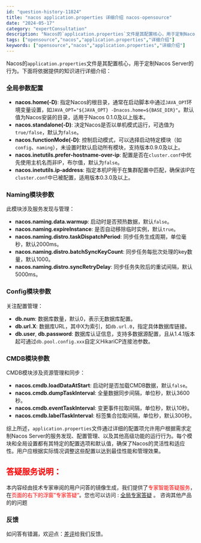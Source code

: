 ```yaml
---
id: "question-history-11824"
title: "nacos application.properties 详细介绍 nacos-opensource"
date: "2024-05-17"
category: "expertConsultation"
description: "Nacos的`application.properties`文件是其配置核心，用于定制Nacos Server的行为。下面将依据提供的知识进行详细介绍：### 全局参数配置- **nacos.home(-D)**: 指定Nacos的根目录，通常在启动脚本中通过`JAVA_OPT`环境变量设置，如`J"
tags: ["opensource","nacos","application.properties","详细介绍"]
keywords: ["opensource","nacos","application.properties","详细介绍"]
---
```


Nacos的`application.properties`文件是其配置核心，用于定制Nacos Server的行为。下面将依据提供的知识进行详细介绍：

### 全局参数配置
- **nacos.home(-D)**: 指定Nacos的根目录，通常在启动脚本中通过`JAVA_OPT`环境变量设置，如`JAVA_OPT="${JAVA_OPT} -Dnacos.home=${BASE_DIR}"`。默认值为Nacos安装的目录，适用于Nacos 0.1.0及以上版本。
- **nacos.standalone(-D)**: 决定Nacos是否以单机模式运行，可选值为`true/false`，默认为`false`。
- **nacos.functionMode(-D)**: 控制启动模式，可以选择启动特定模块（如`config`、`naming`），未设置时默认启动所有模块，支持版本0.9.0及以上。
- **nacos.inetutils.prefer-hostname-over-ip**: 配置是否在`cluster.conf`中优先使用主机名而非IP，布尔值，默认为`false`。
- **nacos.inetutils.ip-address**: 指定本机IP用于在集群配置中匹配，确保该IP在`cluster.conf`中已被配置，适用版本0.3.0及以上。

### Naming模块参数
此模块涉及服务发现与管理：
- **nacos.naming.data.warmup**: 启动时是否预热数据，默认`false`。
- **nacos.naming.expireInstance**: 是否自动移除临时实例，默认`true`。
- **nacos.naming.distro.taskDispatchPeriod**: 同步任务生成周期，单位毫秒，默认2000ms。
- **nacos.naming.distro.batchSyncKeyCount**: 同步任务每批次处理的key数量，默认1000。
- **nacos.naming.distro.syncRetryDelay**: 同步任务失败后的重试间隔，默认5000ms。

### Config模块参数
关注配置管理：
- **db.num**: 数据库数量，默认0，表示无数据库配置。
- **db.url.X**: 数据库URL，其中X为索引，如`db.url.0`，指定具体数据库链接。
- **db.user**, **db.password**: 数据库认证信息，支持多数据源配置，且从1.4.1版本起可通过`db.pool.config.xxx`自定义HikariCP连接池参数。

### CMDB模块参数
CMDB模块涉及资源管理和同步：
- **nacos.cmdb.loadDataAtStart**: 启动时是否加载CMDB数据，默认`false`。
- **nacos.cmdb.dumpTaskInterval**: 全量数据同步间隔，单位秒，默认3600秒。
- **nacos.cmdb.eventTaskInterval**: 变更事件拉取间隔，单位秒，默认10秒。
- **nacos.cmdb.labelTaskInterval**: 标签集合拉取间隔，单位秒，默认300秒。

综上所述，`application.properties`文件通过详细的配置项允许用户根据需求定制Nacos Server的服务发现、配置管理、以及其他高级功能的运行行为。每个模块和全局设置都有其特定的配置选项和默认值，确保了Nacos的灵活性和适应性。用户应根据实际情况调整这些配置以达到最佳性能和管理效果。
## <font color="#FF0000">答疑服务说明：</font> 

本内容经由技术专家审阅的用户问答的镜像生成，我们提供了<font color="#FF0000">专家智能答疑服务</font>，在<font color="#FF0000">页面的右下的浮窗”专家答疑“</font>。您也可以访问 : [全局专家答疑](https://opensource.alibaba.com/chatBot) 。 咨询其他产品的的问题

### 反馈
如问答有错漏，欢迎点：[差评](https://ai.nacos.io/user/feedbackByEnhancerGradePOJOID?enhancerGradePOJOId=13811)给我们反馈。

